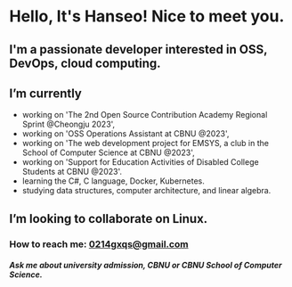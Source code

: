 # Hello, It's Hanseo! Nice to meet you.

## I'm a passionate developer interested in OSS, DevOps, cloud computing.

## I’m currently
- working on 'The 2nd Open Source Contribution Academy Regional Sprint @Cheongju 2023',
- working on 'OSS Operations Assistant at CBNU @2023', 
- working on 'The web development project for EMSYS, a club in the School of Computer Science at CBNU @2023', 
- working on 'Support for Education Activities of Disabled College Students at CBNU @2023'. 
- learning the C#, C language, Docker, Kubernetes.
- studying data structures, computer architecture, and linear algebra.

## I’m looking to collaborate on Linux.

### How to reach me: 0214gxqs@gmail.com

##### Ask me about university admission, CBNU or CBNU School of Computer Science.
